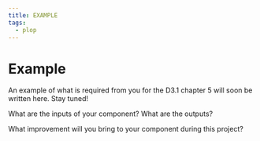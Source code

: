 ```yaml
---
title: EXAMPLE
tags:
  - plop
---
```


# Example

An example of what is required from you for the D3.1 chapter 5 will soon be written here. Stay tuned!

What are the inputs of your component? What are the outputs?

What improvement will you bring to your component during this project?

